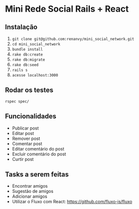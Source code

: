 # Mini Rede Social Rails + React

## Instalação

1. `git clone git@github.com:renanvy/mini_social_network.git`
2. `cd mini_social_network`
3. `bundle install`
4. `rake db:create`
5. `rake db:migrate`
6. `rake db:seed`
7. `rails s`
8. `acesse localhost:3000`

## Rodar os testes

`rspec spec/`

## Funcionalidades

- Publicar post
- Editar post
- Remover post
- Comentar post
- Editar comentário do post
- Excluir comentário do post
- Curtir post

## Tasks a serem feitas

- Encontrar amigos
- Sugestão de amigos
- Adicionar amigos
- Utilizar o Fluxo com React: https://github.com/fluxo-js/fluxo
